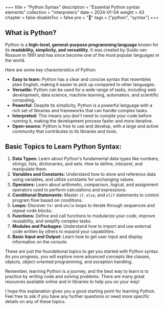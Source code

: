 +++
title = "Python Syntax"
description = "Essential Python syntax elements"
collection = "interpreters"
date =  2024-01-04
weight = 43
chapter = false
disableToc = false
pre = "<b>📜</b>"
tags = ["python", "syntax"]
+++

## What is Python?

Python is a **high-level, general-purpose programming language** known for its **readability, simplicity, and versatility**. It was created by Guido van Rossum in 1991 and has since become one of the most popular languages in the world. 

Here are some key characteristics of Python:

* **Easy to learn:** Python has a clear and concise syntax that resembles plain English, making it easier to pick up compared to other languages.
* **Versatile:** Python can be used for a wide range of tasks, including web development, data science, machine learning, automation, and scientific computing.
* **Powerful:** Despite its simplicity, Python is a powerful language with a rich set of libraries and frameworks that can handle complex tasks.
* **Interpreted:** This means you don't need to compile your code before running it, making the development process faster and more iterative.
* **Open-source:** Python is free to use and develop, with a large and active community that contributes to its libraries and tools.

## Basic Topics to Learn Python Syntax:

1. **Data Types:** Learn about Python's fundamental data types like numbers, strings, lists, dictionaries, and sets. How to define, interpret, and manipulate them.
2. **Variables and Constants:** Understand how to store and reference data using variables, and utilize constants for unchanging values.
3. **Operators:** Learn about arithmetic, comparison, logical, and assignment operators used to perform calculations and expressions.
4. **Conditional Statements:** Master `if`, `else`, and `elif` statements to control program flow based on conditions.
5. **Loops:** Discover `for` and `while` loops to iterate through sequences and repeat code blocks.
6. **Functions:** Define and call functions to modularize your code, improve reusability, and simplify complex tasks.
7. **Modules and Packages:** Understand how to import and use external code written by others to expand your capabilities.
8. **Basic Input and Output:** Learn how to get user input and display information on the console.

These are just the foundational topics to get you started with Python syntax. As you progress, you will explore more advanced concepts like classes, objects, object-oriented programming, and exception handling.

Remember, learning Python is a journey, and the best way to learn is to practice by writing code and solving problems. There are many great resources available online and in libraries to help you on your way!

I hope this explanation gives you a good starting point for learning Python. Feel free to ask if you have any further questions or need more specific details on any of these topics.
